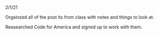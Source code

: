2/1/21

Orgainzed all of the post its from class with notes and things to look at.

Reasearched Code for America and signed up to work with them.